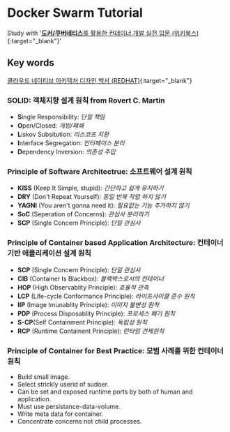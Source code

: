 # Docker Swarm Tutorial

Study with '[**도커/쿠버네티스**를 활용한 컨테이너 개발 실전 입문 (위키북스)](https://github.com/wikibook/docker-kubernetes){:target="\_blank"}'

## Key words

[클라우드 네이티브 아키텍처 디자인 백서 (REDHAT)](https://www.redhat.com/cms/managed-files/cl-cloud-native-container-design-whitepaper-f8808kc-201710-a4-ko.pdf){:target="\_blank"}

### SOLID: 객체지향 설계 원칙 from Rovert C. Martin

- **S**ingle Responsibility: _단일 책임_
- **O**pen/Closed: _개방/퍠쇄_
- **L**iskov Subsitution: _리스코프 치환_
- **I**nterface Segregation: _인터페이스 분리_
- **D**ependency Inversion: _의존성 주입_

### Principle of Software Architectrue: 소프트웨어 설계 원칙

- **KISS** (Keep It Simple, stupid): _간단하고 쉽게 유지하기_
- **DRY** (Don't Repeat Yourself): _동일 반복 작업 하지 않기_
- **YAGNI** (You aren't gonna need it): _필요없는 기능 추가하지 않기_
- **SoC** (Seperation of Concerns): _관심사 분리하기_
- **SCP** (Single Concern Principle): _단일 관심사_

### Principle of Container based Application Architecture: 컨테이너 기반 애플리케이션 설계 원칙

- **SCP** (Single Concern Principle): _단일 관심사_
- **CIB** (Container Is Blackbox): _블랙박스로서의 컨테이너_
- **HOP** (High Observablity Principle): _효율적 관측_
- **LCP** (Life-cycle Conformance Principle): _라이프사이클 준수 원칙_
- **IIP** (Image Imunablity Principle): _이미지 불변성 원칙_
- **PDP** (Process Disposablity Principle): _프로세스 폐기 원칙_
- **S-CP**(Self Containment Principle): _독립성 원칙_
- **RCP** (Runtime Containent Principle): _런타임 견제원칙_

### Principle of Container for Best Practice: 모범 사례를 위한 컨테이너 원칙

- Build small image.
- Select strickly userid of sudoer.
- Can be set and exposed runtime ports by both of human and application.
- Must use persistance-data-volume.
- Write meta data for container.
- Concentrate concerns not child processes.

